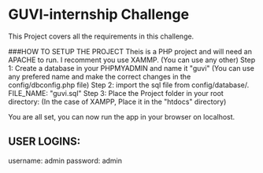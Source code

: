 # GUVI-internship Challenge
This Project covers all the requirements in this challenge.


###HOW TO SETUP THE PROJECT
Theis is a PHP project and will need an APACHE to run.
I recomment you use XAMMP. (You can use any other)
Step 1: Create a database in your PHPMYADMIN and name it "guvi" (You can use any prefered name and make the correct changes in the config/dbconfig.php file)
Step 2: import the sql file from config/database/. FILE_NAME: "guvi.sql"
Step 3: Place the Project folder in your root directory: (In the case of XAMPP, Place it in the "htdocs" directory)

You are all set, you can now run the app in your browser on localhost.

## USER LOGINS:
username: admin
password: admin

